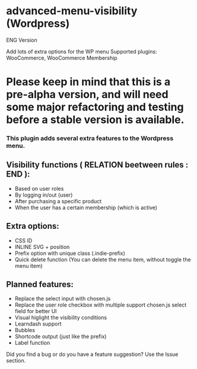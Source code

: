 # advanced-menu-visibility (Wordpress)

ENG Version

Add lots of extra options for the WP menu
Supported plugins: WooCommerce, WooCommerce Membership

# Please keep in mind that this is a pre-alpha version, and will need some major refactoring and testing before a stable version is available.

### This plugin adds several extra features to the Wordpress menu.

## Visibility functions ( RELATION beetween rules : END ):

- Based on user roles
- By logging in/out (user)
- After purchasing a specific product
- When the user has a certain membership (which is active)

## Extra options:

- CSS ID
- INLINE SVG + position
- Prefix option with unique class (.indie-prefix)
- Quick delete function (You can delete the menu item, without toggle the menu item)


## Planned features:

- Replace the select input with chosen.js
- Replace the user role checkbox with multiple support chosen.js select field for better UI
- Visual higlight the visibility conditions
- Learndash support
- Bubbles 
- Shortcode output (just like the prefix)
- Label function


Did you find a bug or do you have a feature suggestion? Use the Issue section.
